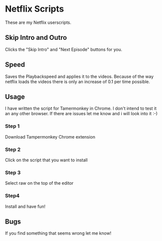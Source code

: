 # Netflix Scripts
These are my Netflix userscripts.

## Skip Intro and Outro
Clicks the "Skip Intro" and "Next Episode" buttons for you.

## Speed
Saves the Playbackspeed and applies it to the videos. Because of the way netflix loads the videos there is only an increase of 0.1 per time possible. 

## Usage
I have written the script for Tamermonkey in Chrome. I don't intend to test it an any other browser. If there are issues let me know and i will look into it :-)

### Step 1
Download Tampermonkey Chrome extension
### Step 2
Click on the script that you want to install
### Step 3
Select raw on the top of the editor 
### Step4
Install and have fun!

## Bugs
If you find something that seems wrong let me know!